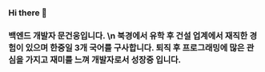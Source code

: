 ### Hi there 👋

### 백엔드 개발자 문건웅입니다. \n 북경에서 유학 후 건설 업계에서 재직한 경험이 있으며 한중일 3개 국어를 구사합니다. 퇴직 후 프로그래밍에 많은 관심을 가지고 재미를 느껴 개발자로서 성장중 입니다.
<!--
**moon-kun-woong/moon-kun-woong** is a ✨ _special_ ✨ repository because its `README.md` (this file) appears on your GitHub profile.

Here are some ideas to get you started:

🔭 저는 현재 구직중 입니다 ... Kotlin, Spring, Python, JPA 오픈 소스
🌱 현재 배우는 내용은 ... LangChain, LLM
👯 다른 콘텐츠 제작자와 협업하고 싶습니다.
💬 E. plm303333@gmail.com  T. 010-4928-4767
⚡ 재미있는 사실: 한국어, 중국어, 일본어를 다루는 다국어자 입니다.
🎸 저의 취미 : 저는 요리, 기타 연주, 코딩, 커피 를 좋아합니다.
📝[이력서](#)

